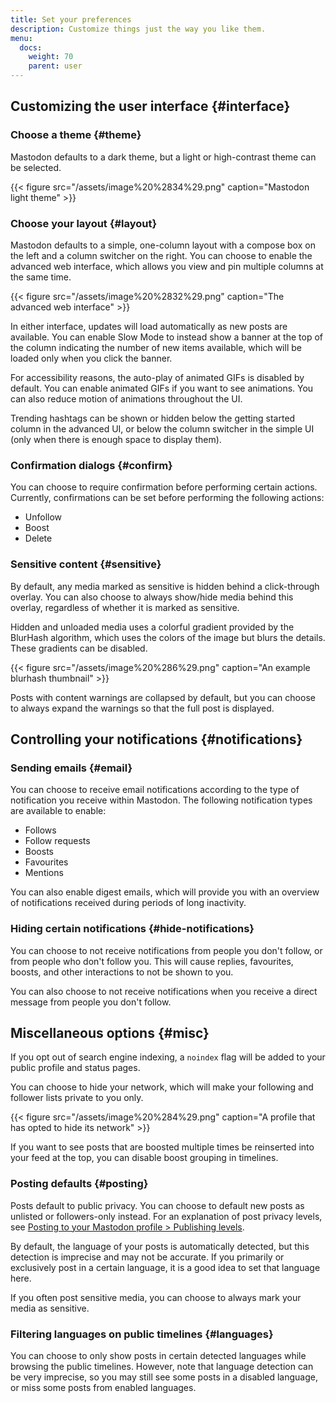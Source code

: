 ```yaml
---
title: Set your preferences
description: Customize things just the way you like them.
menu:
  docs:
    weight: 70
    parent: user
---
```


## Customizing the user interface {#interface}

### Choose a theme {#theme}

Mastodon defaults to a dark theme, but a light or high-contrast theme can be selected.

{{< figure src="/assets/image%20%2834%29.png" caption="Mastodon light theme" >}}

### Choose your layout {#layout}

Mastodon defaults to a simple, one-column layout with a compose box on the left and a column switcher on the right. You can choose to enable the advanced web interface, which allows you view and pin multiple columns at the same time.

{{< figure src="/assets/image%20%2832%29.png" caption="The advanced web interface" >}}

In either interface, updates will load automatically as new posts are available. You can enable Slow Mode to instead show a banner at the top of the column indicating the number of new items available, which will be loaded only when you click the banner.

For accessibility reasons, the auto-play of animated GIFs is disabled by default. You can enable animated GIFs if you want to see animations. You can also reduce motion of animations throughout the UI.

Trending hashtags can be shown or hidden below the getting started column in the advanced UI, or below the column switcher in the simple UI \(only when there is enough space to display them\).

### Confirmation dialogs {#confirm}

You can choose to require confirmation before performing certain actions. Currently, confirmations can be set before performing the following actions:

* Unfollow
* Boost
* Delete

### Sensitive content {#sensitive}

By default, any media marked as sensitive is hidden behind a click-through overlay. You can also choose to always show/hide media behind this overlay, regardless of whether it is marked as sensitive.

Hidden and unloaded media uses a colorful gradient provided by the BlurHash algorithm, which uses the colors of the image but blurs the details. These gradients can be disabled.

{{< figure src="/assets/image%20%286%29.png" caption="An example blurhash thumbnail" >}}

Posts with content warnings are collapsed by default, but you can choose to always expand the warnings so that the full post is displayed.

## Controlling your notifications {#notifications}

### Sending emails {#email}

You can choose to receive email notifications according to the type of notification you receive within Mastodon. The following notification types are available to enable:

* Follows
* Follow requests
* Boosts
* Favourites
* Mentions

You can also enable digest emails, which will provide you with an overview of notifications received during periods of long inactivity.

### Hiding certain notifications {#hide-notifications}

You can choose to not receive notifications from people you don't follow, or from people who don't follow you. This will cause replies, favourites, boosts, and other interactions to not be shown to you.

You can also choose to not receive notifications when you receive a direct message from people you don't follow.

## Miscellaneous options {#misc}

If you opt out of search engine indexing, a `noindex` flag will be added to your public profile and status pages.

You can choose to hide your network, which will make your following and follower lists private to you only.

{{< figure src="/assets/image%20%284%29.png" caption="A profile that has opted to hide its network" >}}

If you want to see posts that are boosted multiple times be reinserted into your feed at the top, you can disable boost grouping in timelines.

### Posting defaults {#posting}

Posts default to public privacy. You can choose to default new posts as unlisted or followers-only instead. For an explanation of post privacy levels, see [Posting to your Mastodon profile &gt; Publishing levels](posting.md#publishing-levels).

By default, the language of your posts is automatically detected, but this detection is imprecise and may not be accurate. If you primarily or exclusively post in a certain language, it is a good idea to set that language here.

If you often post sensitive media, you can choose to always mark your media as sensitive.

### Filtering languages on public timelines {#languages}

You can choose to only show posts in certain detected languages while browsing the public timelines. However, note that language detection can be very imprecise, so you may still see some posts in a disabled language, or miss some posts from enabled languages.

